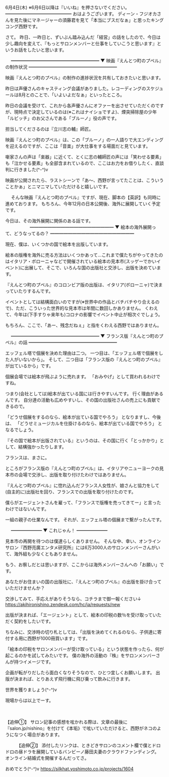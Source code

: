 6月4日(木) ※6月6日以降は『いいね』を押さないでください。
━━━━━━━━━━━━━━━
おはようございます。
ディーン・フジオカさんを見た後にマネージャーの須藤君を見て「本当にブスだなぁ」と思ったキングコング西野です。

さて。
昨日、一昨日と、ずいぶん踏み込んだ「経営」の話をしたので、今日は少し趣向を変えて、『もっとサロンメンバーと仕事をしていこうと思います』というお話をしたいと思います。

　
━━━━━━━━━━━━━━━━━━━━
▼ 映画『えんとつ町のプペル』の制作状況
━━━━━━━━━━━━━━━━━━━━

映画『えんとつ町のプペル』の制作の進捗状況を共有しておきたいと思います。

昨日は声優さんのキャスティング会議がありました。レコーディングのスケジュールは8月とのことで、「いよいよだなぁ」といったところ。

昨日の会議を受けて、これから各声優さんにオファーを出させていただくのですが、現時点で決定しているのは(※これはナイショですよ)、煙突掃除屋の少年「ルビッチ」のお父さんである「ブルーノ」役の声です。

担当してくださるのは『立川志の輔』師匠。

映画『えんとつ町のプペル』は、この「ブルーノ」の一人語りで大エンディングを迎えるのですが、ここは「音楽」が大仕事をする場面だと見ています。

噺家さんの声は「楽器」に近くて、とくに志の輔師匠の声には「笑わせる要素」も「泣かせる要素」も全部含まれているので、ここはお力をお借りしたく、直談判に行きました(^-^)v

映画が公開されたら、ラストシーンで「あ～、西野が言ってたことは、こういうことかぁ」とニマニマしていただけると嬉しいです。

　
そんな映画『えんとつ町のプペル』ですが、現在、脚本の【英訳】も同時に進めております。
もちろん、今年12月の日本公開後、海外に展開していく予定です。

今日は、その海外展開に関係のある話です。
　　
　　　
━━━━━━━━━━━━━━━━━━━
▼ 絵本の海外展開って、どうなってるの？
━━━━━━━━━━━━━━━━━━━

現在、僕は、いくつかの国で絵本を出版しています。

絵本の版権を海外に売る方法はいくつかあって…これまで僕たちがやってきたのはイタリア・ボローニャなどで開催されている絵本の見本市(スッゲーでかいイベント)に出展して、そこで、いろんな国の出版社と交渉し、出版を決めています。

『えんとつ町のプペル』のコロンビア版の出版は、イタリア(ボローニャ)で決まっていたりするんです。

イベントとしては結構面白いのですが(※世界中の作品とバチバチやり合えるので)、ただ、こういった世界的な見本市は年間に数回しかありません。
くわえて、今年は(下手すりゃ来年も)コロナの影響でイベント中止が相次ぐでしょう。

もちろん、ここで、「あー、残念だねぇ」と指をくわえる西野ではありません。

　
━━━━━━━━━━━━━━━━━━━━
▼ フランス版『えんとつ町のプペル』の話
━━━━━━━━━━━━━━━━━━━━

エッフェル塔で個展を決めた理由は二つ。
一つ目は、「エッフェル塔で個展をした人がいないから」。
そして、二つ目は「フランス版の『えんとつ町のプペル』が出ているから」です。

個展会場では絵本が飛ぶように売れます。
「おみやげ」として買われるわけですね。

つまり(会社としては)絵本が出ている国には行きやすいんです。
行く理由があるんです。
自分達の活動も広めやすいし、その国の出版社さんの売上にも貢献できるので。

「どうせ個展をするのなら、絵本が出ている国でやろう」
となりますし、今後は、
「どうせミュージカルを仕掛けるのなら、絵本が出ている国でやろう」
となるでしょう。

『その国で絵本が出版されている』というのは、その国に行く「とっかかり」として、結構強かったりします。

フランスは、まさに。

ところがフランス版の『えんとつ町のプペル』は、イタリアやニューヨークの見本市の会場で交渉し、出版を取り付けたわけではありません。

『えんとつ町のプペル』に惚れ込んだフランス人女性が、娘さんと協力をして(自主的に)出版社を回り、フランスでの出版を取り付けたのです。

僕らがエージェントさんを雇って、「フランスで版権を売ってきてー」と言ったわけではないんです。

一組の親子の仕業なんです。
それが、エッフェル塔の個展まで繋がったんです。

　
━━━━━━━
▼ これじゃん！
━━━━━━━

見本市の再開を待つのは僕達らしくありません。
そんな中、幸い、オンラインサロン『西野亮廣エンタメ研究所』には6万3000人のサロンメンバーさんがいて、海外組も少なくともありません。

もう、お察しだとは思いますが、ここからは海外メンバーさんへの「お願い」です。

あなたがお住まいの国の出版社に、『えんとつ町のプペル』の出版を掛け合っていただけませんか？

交渉してみて、手応えがありそうなら、コチラまで御一報ください↓
https://akihironishino.zendesk.com/hc/ja/requests/new

出版が決まれば、「エージェント」として、絵本の印税の数％を受け取っていただく契約をしたいです。

ちなみに、交渉時の切り札としては、「出版を決めてくれるのなら、子供達に寄付する用に西野が1000冊買います」です。

「絵本の印税をサロンメンバーが受け取っている」という状態を作ったら、何が起こるのかを試してみたいです。
僕の海外の活動の『株』をサロンメンバーさんが持つイメージです。

企画が転がりだしたら面白くなりそうなので、ひとつ宜しくお願いします。
出版が決まれば、とりあえず飛行機に飛び乗って飲みに行きます。

世界を獲りましょう(^-^)v

現場からは以上でーす。

　

【追伸①】
サロン記事の感想を呟かれる際は、文章の最後に『salon.jp/nishino』を付けて《本垢》で呟いていただけると、西野がネコのようになつく場合があります。

　
　
【追伸②】
添付したリンクは、ときどきサロンのコメント欄で僕とドロドロの昼ドラを展開しているバンビーノ藤田夫妻のクラウドファンディング。
オンライン結婚式を開催するんだってさ。

おめでとう(^-^)v
https://silkhat.yoshimoto.co.jp/projects/1604
